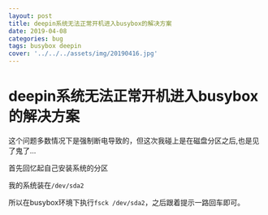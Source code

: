 ```yaml
---
layout: post
title: deepin系统无法正常开机进入busybox的解决方案
date: 2019-04-08
categories: bug
tags: busybox deepin
cover: '../../../assets/img/20190416.jpg'
---
```


# deepin系统无法正常开机进入busybox的解决方案

这个问题多数情况下是强制断电导致的，但这次我碰上是在磁盘分区之后,也是见了鬼了...


首先回忆起自己安装系统的分区


我的系统装在`/dev/sda2`

所以在busybox环境下执行`fsck /dev/sda2`，之后跟着提示一路回车即可。